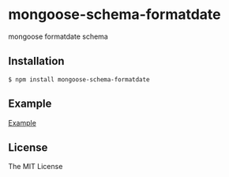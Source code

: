 mongoose-schema-formatdate
==========================

mongoose formatdate schema

## Installation

    $ npm install mongoose-schema-formatdate

## Example

[Example](https://github.com/lowol/mongoose-schema-formatdate/blob/master/examples/index.js)


## License

The MIT License


